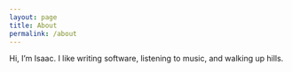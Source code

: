 ```yaml
---
layout: page
title: About
permalink: /about
---
```


Hi, I’m Isaac. I like writing software, listening to music, and walking up 
hills.

